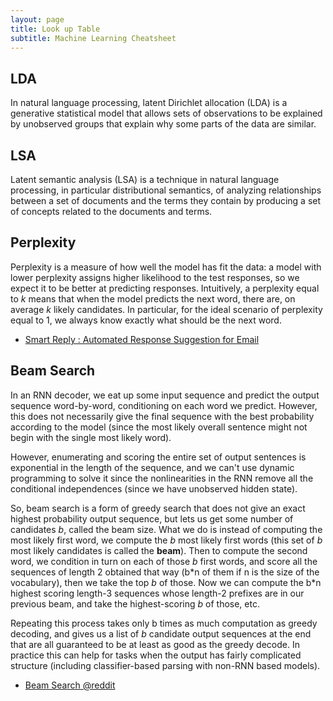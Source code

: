 ```yaml
---
layout: page
title: Look up Table
subtitle: Machine Learning Cheatsheet
---
```


## LDA

In natural language processing, latent Dirichlet allocation (LDA) is a generative statistical model that allows sets of observations to be explained by unobserved groups that explain why some parts of the data are similar.

## LSA

Latent semantic analysis (LSA) is a technique in natural language processing, in particular distributional semantics, of analyzing relationships between a set of documents and the terms they contain by producing a set of concepts related to the documents and terms.

## Perplexity

Perplexity is a measure of how well the model has fit the data: a model with lower perplexity assigns higher likelihood to the test responses, so we expect it to be better at predicting responses. Intuitively, a perplexity equal to *k* means that when the model predicts the next word, there are, on average *k* likely candidates. In particular, for the ideal scenario of perplexity equal to 1, we always know exactly what should be the next word. 

* [Smart Reply : Automated Response Suggestion for Email](https://arxiv.org/abs/1606.04870)

## Beam Search

In an RNN decoder, we eat up some input sequence and predict the output sequence word-by-word, conditioning on each word we predict. However, this does not necessarily give the final sequence with the best probability according to the model (since the most likely overall sentence might not begin with the single most likely word).

However, enumerating and scoring the entire set of output sentences is exponential in the length of the sequence, and we can't use dynamic programming to solve it since the nonlinearities in the RNN remove all the conditional independences (since we have unobserved hidden state).

So, beam search is a form of greedy search that does not give an exact highest probability output sequence, but lets us get some number of candidates *b*, called the beam size. What we do is instead of computing the most likely first word, we compute the *b* most likely first words (this set of *b* most likely candidates is called the **beam**). Then to compute the second word, we condition in turn on each of those *b* first words, and score all the sequences of length 2 obtained that way (b\*n of them if n is the size of the vocabulary), then we take the top *b* of those. Now we can compute the b\*n highest scoring length-3 sequences whose length-2 prefixes are in our previous beam, and take the highest-scoring *b* of those, etc.

Repeating this process takes only b times as much computation as greedy decoding, and gives us a list of *b* candidate output sequences at the end that are all guaranteed to be at least as good as the greedy decode. In practice this can help for tasks when the output has fairly complicated structure (including classifier-based parsing with non-RNN based models).

* [Beam Search @reddit](https://www.reddit.com/r/MachineLearning/comments/3a4x8t/beam_search/)
